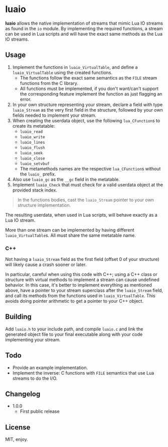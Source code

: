# luaio

**luaio** allows the native implementation of streams that mimic Lua IO streams as found in the `io` module. By implementing the required functions, a stream can be used in Lua scripts and will have the exact same methods as the Lua IO streams.

## Usage

1. Implement the functions in `luaio_VirtualTable`, and define a `luaio_VirtualTable` using the created functions.
    * The functions follow the exact same semantics as the `FILE` stream functions from the C library.
    * All functions must be implemented, if you don't want/can't support the corresponding feature implement the function as just flagging an error.
1. In your own structure representing your stream, declare a field with type `luaio_Stream` as the very first field in the structure, followed by your own fields needed to implement your stream.
1. When creating the userdata object, use the following `lua_CFunction`s to create its metatable:
    * `luaio_read`
    * `luaio_write`
    * `luaio_lines`
    * `luaio_flush`
    * `luaio_seek`
    * `luaio_close`
    * `luaio_setvbuf`
    * The metamethods names are the respective `lua_CFunction`s without the `luaio_` prefix.
1. Also use `luaio_gc` as the `__gc` field in the metatable.
1. Implement `luaio_Check` that must check for a valid userdata object at the provided stack index.

> In the functions bodies, cast the `luaio_Stream` pointer to your own structure implementation.
    
The resulting userdata, when used in Lua scripts, will behave exactly as a Lua IO stream.

More than one stream can be implemented by having different `luaio_VirtualTable`s. All must share the same metatable name.

### C++

Not having a `luaio_Stream` field as the first field (offset 0 of your structure) will likely cause a crash sooner or later.

In particular, careful when using this code with C++; using a C++ class or structure with virtual methods to implement a stream can cause undefined behavior. In this case, it's better to implement everything as mentioned above, have a pointer to your stream superclass after the `luaio_Stream` field, and call its methods from the functions used in `luaio_VirtualTable`. This avoids doing pointer arithmetic to get a pointer to your C++ object.

## Building

Add `luaio.h` to your include path, and compile `luaio.c` and link the generated object file to your final executable along with your code implementing your stream.

## Todo

* Provide an example implementation.
* Implement the inverse: C functions with `FILE` semantics that use Lua streams to do the I/O.

## Changelog

* 1.0.0
    * First public release

## License

MIT, enjoy.
